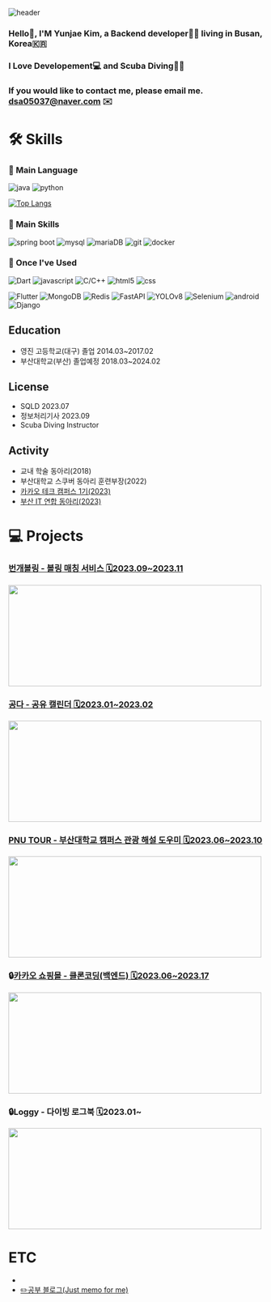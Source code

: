 ![header](https://capsule-render.vercel.app/api?type=cylinder&color=000000&height=150&section=header&text=Yunzae's%20Profile&fontColor=ffffff&fontSize=70&animation=fadeIn&fontAlignY=55&desc=%20&descAlignY=62&descAlign=62)


### Hello🙌, I'M Yunjae Kim, a Backend developer👨‍💻 living in Busan, Korea🇰🇷
### I Love Developement💻 and Scuba Diving🤿🐳 
### If you would like to contact me, please email me. dsa05037@naver.com ✉️




# 🛠️ Skills

### 🔨 Main Language
![java](https://img.shields.io/badge/-Java-ED8B00?style=for-the-badge&logo=java)
![python](https://img.shields.io/badge/-Python-2b5b84?style=for-the-badge&logo=python&logoColor=white)


[![Top Langs](https://github-readme-stats.vercel.app/api/top-langs/?username=yunzae&layout=compact)](https://github.com/yunzae/github-readme-stats)
 



### 🔧 Main Skills
![spring boot](https://img.shields.io/badge/Spring%20boot-6DB33F?style=for-the-badge&logo=springboot&logoColor=white)
![mysql](https://img.shields.io/badge/MySQL-005C84?style=for-the-badge&logo=mysql&logoColor=white)
![mariaDB](https://img.shields.io/badge/mariaDB-003545?style=for-the-badge&logo=mariaDB&logoColor=white)
![git](https://img.shields.io/badge/git-F05032?style=for-the-badge&logo=git&logoColor=white)
![docker](https://img.shields.io/badge/docker-2496ED?style=for-the-badge&logo=docker&logoColor=white)






### 🧰 Once I've Used 
![Dart](https://img.shields.io/badge/Dart-0175C2?style=for-the-badge&logo=Dart&logoColor=white)
![javascript](https://img.shields.io/badge/-JavaScript-f7e018?style=for-the-badge&logo=javascript&logoColor=black)
![C/C++](https://img.shields.io/badge/-C/C++-00427E?style=for-the-badge&logo=c%2B%2B)
![html5](https://img.shields.io/badge/-HTML5-E14921?style=for-the-badge&logo=html5&logoColor=white)
![css](https://img.shields.io/badge/-CSS3-006EBA?style=for-the-badge&logo=css3&logoColor=white)

![Flutter](https://img.shields.io/badge/Flutter-02569B?style=for-the-badge&logo=Flutter&logoColor=white)
![MongoDB](https://img.shields.io/badge/MongoDB-47A248?style=for-the-badge&logo=MongoDB&logoColor=white)
![Redis](https://img.shields.io/badge/Redis-DC382D?style=for-the-badge&logo=Redis&logoColor=white)
![FastAPI](https://img.shields.io/badge/FastAPI-009688?style=for-the-badge&logo=FastAPI&logoColor=white)
![YOLOv8](https://img.shields.io/badge/YOLOv8-00FFFF?style=for-the-badge&logo=yolo&logoColor=white)
![Selenium](https://img.shields.io/badge/Selenium-43B02A?style=for-the-badge&logo=selenium&logoColor=white)
![android](https://img.shields.io/badge/Android-3ddc84?style=for-the-badge&logo=android&logoColor=white)
![Django](https://img.shields.io/badge/-Django-2BA977?style=for-the-badge&logo=django&logoColor=white)


## Education 
- 영진 고등학교(대구) 졸업 2014.03~2017.02
- 부산대학교(부산) 졸업예정 2018.03~2024.02

## License
- SQLD 2023.07
- 정보처리기사 2023.09
- Scuba Diving Instructor

## Activity 
- 교내 학술 동아리(2018)
- 부산대학교 스쿠버 동아리 훈련부장(2022)
- [카카오 테크 캠퍼스 1기(2023)](https://www.kakaotechcampus.com)
- [부산 IT 연합 동아리(2023)](https://www.projectbusan.com)







# 💻 Projects
### [번개볼링 - 볼링 매칭 서비스 🗓️2023.09~2023.11 ](https://github.com/Step3-kakao-tech-campus/Team3_BE)
<img src="https://github.com/yunzae/yunzae/assets/81746373/17a832c7-a401-4b39-956b-82c5186d758b"  width="500" height="200"/>

### [공다 - 공유 캘린더 🗓️2023.01~2023.02 ](https://github.com/5-months-project/backend)
<img src="https://github.com/yunzae/yunzae/assets/81746373/23770a89-061f-4b83-be31-5b26fc43a9a0"  width="500" height="200"/>

### [PNU TOUR - 부산대학교 캠퍼스 관광 해설 도우미 🗓️2023.06~2023.10 ](https://github.com/pnucse-capstone/capstone-2023-1-13)
<img src="https://github.com/yunzae/yunzae/assets/81746373/7f369829-fc39-44b9-908a-c2a9182a1cf0"  width="500" height="200"/>

### 🔒[카카오 쇼핑몰 - 클론코딩(백엔드) 🗓️2023.06~2023.17 ](https://github.com/Kakao-tech-campus-BE/step2-BE-kakao-shop)
<img src="https://github.com/yunzae/yunzae/assets/81746373/25f8c7d4-8a46-4648-b4c6-6608a8ec85c8"  width="500" height="200"/>

### 🔒Loggy - 다이빙 로그북  🗓️2023.01~
<img src="https://github.com/yunzae/yunzae/assets/81746373/6f7944e7-88ab-47e3-8245-c4e4841964e6"  width="500" height="200"/>









# ETC
- 
- [✏️공부 블로그(Just memo for me)](https://yunzae.tistory.com)










